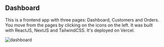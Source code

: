 ## Dashboard

This is a frontend app with three pages: Dashboard, Customers and Orders. You move from the pages by clicking on the icons on the left. It was built with ReactJS, NextJS and TailwindCSS. It's deployed on Vercel.

![dashboard](https://github.com/SALVADORPOETA/Dashboard-sm/assets/71913145/aff11ee5-94d7-47e9-805e-b3a3dbe54e6b)
